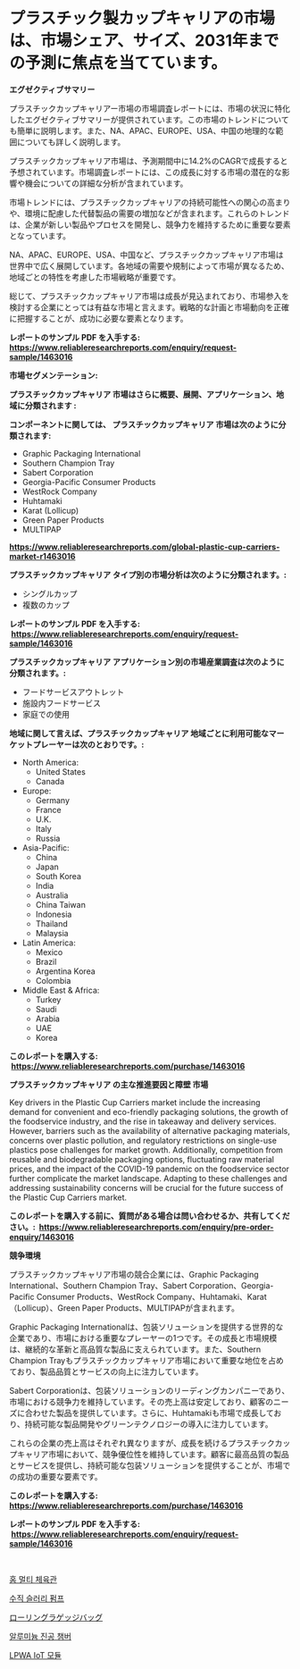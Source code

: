 <p><h1>プラスチック製カップキャリアの市場は、市場シェア、サイズ、2031年までの予測に焦点を当てています。</h1></p><p><strong>エグゼクティブサマリー</strong></p>
<p><p>プラスチックカップキャリアー市場の市場調査レポートには、市場の状況に特化したエグゼクティブサマリーが提供されています。この市場のトレンドについても簡単に説明します。また、NA、APAC、EUROPE、USA、中国の地理的な範囲についても詳しく説明します。</p><p>プラスチックカップキャリア市場は、予測期間中に14.2%のCAGRで成長すると予想されています。市場調査レポートには、この成長に対する市場の潜在的な影響や機会についての詳細な分析が含まれています。</p><p>市場トレンドには、プラスチックカップキャリアの持続可能性への関心の高まりや、環境に配慮した代替製品の需要の増加などが含まれます。これらのトレンドは、企業が新しい製品やプロセスを開発し、競争力を維持するために重要な要素となっています。</p><p>NA、APAC、EUROPE、USA、中国など、プラスチックカップキャリア市場は世界中で広く展開しています。各地域の需要や規制によって市場が異なるため、地域ごとの特性を考慮した市場戦略が重要です。</p><p>総じて、プラスチックカップキャリア市場は成長が見込まれており、市場参入を検討する企業にとっては有益な市場と言えます。戦略的な計画と市場動向を正確に把握することが、成功に必要な要素となります。</p></p>
<p><strong>レポートのサンプル PDF を入手する: <a href="https://www.reliableresearchreports.com/enquiry/request-sample/1463016">https://www.reliableresearchreports.com/enquiry/request-sample/1463016</a></strong></p>
<p><strong>市場セグメンテーション:</strong></p>
<p><strong> プラスチックカップキャリア 市場はさらに概要、展開、アプリケーション、地域に分類されます :</strong></p>
<p><strong>コンポーネントに関しては、 プラスチックカップキャリア 市場は次のように分類されます: &nbsp;</strong></p>
<p><ul><li>Graphic Packaging International</li><li>Southern Champion Tray</li><li>Sabert Corporation</li><li>Georgia-Pacific Consumer Products</li><li>WestRock Company</li><li>Huhtamaki</li><li>Karat (Lollicup)</li><li>Green Paper Products</li><li>MULTIPAP</li></ul></p>
<p><strong><a href="https://www.reliableresearchreports.com/global-plastic-cup-carriers-market-r1463016">https://www.reliableresearchreports.com/global-plastic-cup-carriers-market-r1463016</a></strong></p>
<p><strong> プラスチックカップキャリア タイプ別の市場分析は次のように分類されます。:</strong></p>
<p><ul><li>シングルカップ</li><li>複数のカップ</li></ul></p>
<p><strong>レポートのサンプル PDF を入手する: &nbsp;<a href="https://www.reliableresearchreports.com/enquiry/request-sample/1463016">https://www.reliableresearchreports.com/enquiry/request-sample/1463016</a></strong></p>
<p><strong> プラスチックカップキャリア アプリケーション別の市場産業調査は次のように分類されます。:</strong></p>
<p><ul><li>フードサービスアウトレット</li><li>施設内フードサービス</li><li>家庭での使用</li></ul></p>
<p><strong>地域に関して言えば、プラスチックカップキャリア 地域ごとに利用可能なマーケットプレーヤーは次のとおりです。:</strong></p>
<p><ul>
    <li>
        North America:
        <ul>
            <li>United States</li>
            <li>Canada</li>
        </ul>
    </li>
    <li>
        Europe:
        <ul>
            <li>Germany</li>
            <li>France</li>
            <li>U.K.</li>
            <li>Italy</li>
            <li>Russia</li>
        </ul>
    </li>
    <li>
        Asia-Pacific:
        <ul>
            <li>China</li>
            <li>Japan</li>
            <li>South Korea</li>
            <li>India</li>
            <li>Australia</li>
            <li>China Taiwan</li>
            <li>Indonesia</li>
            <li>Thailand</li>
            <li>Malaysia</li>
        </ul>
    </li>
    <li>
        Latin America:
        <ul>
            <li>Mexico</li>
            <li>Brazil</li>
            <li>Argentina Korea</li>
            <li>Colombia</li>
        </ul>
    </li>
    <li>
        Middle East & Africa:
        <ul>
            <li>Turkey</li>
            <li>Saudi</li>
            <li>Arabia</li>
            <li>UAE</li>
            <li>Korea</li>
        </ul>
    </li>
    </ul></p>
<p><strong>このレポートを購入する: &nbsp;<a href="https://www.reliableresearchreports.com/purchase/1463016">https://www.reliableresearchreports.com/purchase/1463016</a></strong></p>
<p><strong>プラスチックカップキャリア の主な推進要因と障壁 市場</strong></p>
<p><p>Key drivers in the Plastic Cup Carriers market include the increasing demand for convenient and eco-friendly packaging solutions, the growth of the foodservice industry, and the rise in takeaway and delivery services. However, barriers such as the availability of alternative packaging materials, concerns over plastic pollution, and regulatory restrictions on single-use plastics pose challenges for market growth. Additionally, competition from reusable and biodegradable packaging options, fluctuating raw material prices, and the impact of the COVID-19 pandemic on the foodservice sector further complicate the market landscape. Adapting to these challenges and addressing sustainability concerns will be crucial for the future success of the Plastic Cup Carriers market.</p></p>
<p><strong>このレポートを購入する前に、質問がある場合は問い合わせるか、共有してください。:&nbsp; <a href="https://www.reliableresearchreports.com/enquiry/pre-order-enquiry/1463016">https://www.reliableresearchreports.com/enquiry/pre-order-enquiry/1463016</a></strong></p>
<p><strong>競争環境</strong></p>
<p><p>プラスチックカップキャリア市場の競合企業には、Graphic Packaging International、Southern Champion Tray、Sabert Corporation、Georgia-Pacific Consumer Products、WestRock Company、Huhtamaki、Karat（Lollicup）、Green Paper Products、MULTIPAPが含まれます。</p><p>Graphic Packaging Internationalは、包装ソリューションを提供する世界的な企業であり、市場における重要なプレーヤーの1つです。その成長と市場規模は、継続的な革新と高品質な製品に支えられています。また、Southern Champion Trayもプラスチックカップキャリア市場において重要な地位を占めており、製品品質とサービスの向上に注力しています。</p><p>Sabert Corporationは、包装ソリューションのリーディングカンパニーであり、市場における競争力を維持しています。その売上高は安定しており、顧客のニーズに合わせた製品を提供しています。さらに、Huhtamakiも市場で成長しており、持続可能な製品開発やグリーンテクノロジーの導入に注力しています。</p><p>これらの企業の売上高はそれぞれ異なりますが、成長を続けるプラスチックカップキャリア市場において、競争優位性を維持しています。顧客に最高品質の製品とサービスを提供し、持続可能な包装ソリューションを提供することが、市場での成功の重要な要素です。</p></p>
<p><strong>このレポートを購入する: &nbsp; <a href="https://www.reliableresearchreports.com/purchase/1463016">https://www.reliableresearchreports.com/purchase/1463016</a></strong></p>
<p><strong>レポートのサンプル PDF を入手する: &nbsp;<a href="https://www.reliableresearchreports.com/enquiry/request-sample/1463016">https://www.reliableresearchreports.com/enquiry/request-sample/1463016</a></strong><strong></strong></p>
<p>&nbsp;</p>
<p><p><a href="https://github.com/Skyleitney456456/Market-Research-Report-List-1/blob/main/912824828135.md">홈 멀티 체육관</a></p><p><a href="https://medium.com/@vallieemard2023/%EC%88%98%EC%A7%81-%EC%8A%AC%EB%9F%AC%EB%A6%AC-%ED%8E%8C%ED%94%84-%EC%8B%9C%EC%9E%A5-%EB%B3%B4%EA%B3%A0%EC%84%9C%EB%8A%94-%EC%9D%B4-%EC%8B%9C%EC%9E%A5%EC%9D%98-%EC%B5%9C%EC%8B%A0-%ED%8A%B8%EB%A0%8C%EB%93%9C%EC%99%80-%EC%84%B1%EC%9E%A5-%EA%B8%B0%ED%9A%8C%EB%A5%BC-%EB%93%9C%EB%9F%AC%EB%83%85%EB%8B%88%EB%8B%A4-dc3450362489">수직 슬러리 펌프</a></p><p><a href="https://medium.com/@mad.jake/2024%E5%B9%B4%E3%81%8B%E3%82%892031%E5%B9%B4%E3%81%BE%E3%81%A7%E3%81%AE%E6%9C%9F%E9%96%93%E3%81%AE%E3%83%AD%E3%83%BC%E3%83%AA%E3%83%B3%E3%82%B0-%E3%83%A9%E3%82%B2%E3%83%83%E3%82%B8-%E3%83%90%E3%83%83%E3%82%B0%E3%81%AE%E5%B8%82%E5%A0%B4%E5%8B%95%E5%90%91%E3%81%A8%E5%B8%82%E5%A0%B4%E5%88%86%E6%9E%90%E3%82%92%E4%BA%88%E6%B8%AC%E3%81%97%E3%81%BE%E3%81%99-5adad73525f6">ローリングラゲッジバッグ</a></p><p><a href="https://medium.com/@jewelmohr02/%EC%95%8C%EB%A3%A8%EB%AF%B8%EB%8A%84-%EC%A7%84%EA%B3%B5-%EC%B1%94%EB%B2%84-%EC%8B%9C%EC%9E%A5-%EB%8F%99%ED%96%A5-%EC%8B%9C%EC%9E%A5-%EB%8F%99%ED%96%A5-%EC%84%B1%EC%9E%A5-2024%EB%85%84%EB%B6%80%ED%84%B0-2031%EB%85%84%EA%B9%8C%EC%A7%80-%EC%98%88%EC%B8%A1%EB%90%9C-%EC%A0%95%EB%B3%B4-021c26fc567e">알루미늄 진공 챔버</a></p><p><a href="https://github.com/iansanftyord09878/Market-Research-Report-List-1/blob/main/490833228136.md">LPWA IoT 모듈</a></p></p>